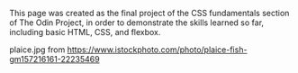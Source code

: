 This page was created as the final project of the CSS fundamentals section of The Odin Project,
in order to demonstrate the skills learned so far, including basic HTML, CSS, and flexbox.




plaice.jpg from https://www.istockphoto.com/photo/plaice-fish-gm157216161-22235469